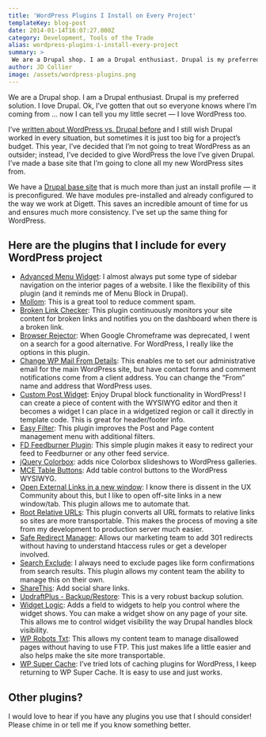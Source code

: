 ```yaml
---
title: 'WordPress Plugins I Install on Every Project'
templateKey: blog-post
date: 2014-01-14T16:07:27.000Z
category: Development, Tools of the Trade
alias: wordpress-plugins-i-install-every-project
summary: > 
 We are a Drupal shop. I am a Drupal enthusiast. Drupal is my preferred solution. I love Drupal. Ok, I’ve gotten that out so everyone knows where I’m coming from … now I can tell you my little secret — I love WordPress too.
author: JD Collier
image: /assets/wordpress-plugins.png
---
```


We are a Drupal shop. I am a Drupal enthusiast. Drupal is my preferred solution. I love Drupal. Ok, I’ve gotten that out so everyone knows where I’m coming from … now I can tell you my little secret — I love WordPress too.

I’ve [written about WordPress vs. Drupal before](/insights/wordpress-vs-drupal-prize-fight) and I still wish Drupal worked in every situation, but sometimes it is just too big for a project’s budget. This year, I’ve decided that I’m not going to treat WordPress as an outsider; instead, I’ve decided to give WordPress the love I’ve given Drupal. I’ve made a base site that I’m going to clone all my new WordPress sites from.

We have a [Drupal base site](/insights/digett-s-favorite-drupal-7-contrib-modules) that is much more than just an install profile — it is preconfigured. We have modules pre-installed and already configured to the way we work at Digett. This saves an incredible amount of time for us and ensures much more consistency. I've set up the same thing for WordPress.

**Here are the plugins that I include for every WordPress project**
-------------------------------------------------------------------

*   [Advanced Menu Widget](https://wordpress.org/plugins/advanced-menu-widget/): I almost always put some type of sidebar navigation on the interior pages of a website. I like the flexibility of this plugin (and it reminds me of Menu Block in Drupal).
*   [Mollom](https://wordpress.org/plugins/mollom/): This is a great tool to reduce comment spam.
*   [Broken Link Checker](https://wordpress.org/plugins/broken-link-checker/): This plugin continuously monitors your site content for broken links and notifies you on the dashboard when there is a broken link.
*   [Browser Rejector](https://wordpress.org/plugins/browser-rejector/): When Google Chromeframe was deprecated, I went on a search for a good alternative. For WordPress, I really like the options in this plugin.
*   [Change WP Mail From Details](https://www.tipsandtricks-hq.com/wordpress-plugin-change-wp-email-from-details-1883): This enables me to set our administrative email for the main WordPress site, but have contact forms and comment notifications come from a client address. You can change the “From” name and address that WordPress uses.
*   [Custom Post Widget](https://wordpress.org/plugins/custom-post-widget/): Enjoy Drupal block functionality in WordPress! I can create a piece of content with the WYSIWYG editor and then it becomes a widget I can place in a widgetized region or call it directly in template code. This is great for header/footer info.
*   [Easy Filter](https://wordpress.org/plugins/easy-filter/): This plugin improves the Post and Page content management menu with additional filters.
*   [FD Feedburner Plugin](https://wordpress.org/plugins/feedburner-plugin/): This simple plugin makes it easy to redirect your feed to Feedburner or any other feed service.
*   [jQuery Colorbox](https://wordpress.org/plugins/jquery-colorbox/): adds nice Colorbox slideshows to WordPress galleries.
*   [MCE Table Buttons](https://wordpress.org/plugins/mce-table-buttons/): Add table control buttons to the WordPress WYSIWYG.
*   [Open External Links in a new window](https://wordpress.org/plugins/open-external-links-in-a-new-window/): I know there is dissent in the UX Community about this, but I like to open off-site links in a new window/tab. This plugin allows me to automate that.
*   [Root Relative URLs](https://wordpress.org/plugins/root-relative-urls/): This plugin converts all URL formats to relative links so sites are more transportable. This makes the process of moving a site from my development to production server much easier.
*   [Safe Redirect Manager](https://wordpress.org/plugins/safe-redirect-manager/): Allows our marketing team to add 301 redirects without having to understand htaccess rules or get a developer involved.
*   [Search Exclude](https://wordpress.org/plugins/search-exclude/): I always need to exclude pages like form confirmations from search results. This plugin allows my content team the ability to manage this on their own.
*   [ShareThis](https://wordpress.org/plugins/share-this/): Add social share links.
*   [UpdraftPlus - Backup/Restore](https://wordpress.org/plugins/updraftplus/): This is a very robust backup solution. 
*   [Widget Logic](https://wordpress.org/plugins/widget-logic/): Adds a field to widgets to help you control where the widget shows. You can make a widget show on any page of your site. This allows me to control widget visibility the way Drupal handles block visibility.
*   [WP Robots Txt](https://wordpress.org/plugins/wp-robots-txt/): This allows my content team to manage disallowed pages without having to use FTP. This just makes life a little easier and also helps make the site more transportable.
*   [WP Super Cache](https://wordpress.org/plugins/wp-super-cache/): I’ve tried lots of caching plugins for WordPress, I keep returning to WP Super Cache. It is easy to use and just works.

**Other plugins?**
------------------

I would love to hear if you have any plugins you use that I should consider! Please chime in or tell me if you know something better.